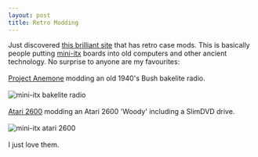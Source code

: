 ```yaml
--- 
layout: post
title: Retro Modding
---
```

Just discovered [this brilliant site](http://www.retrosystem.com/) that has retro case mods. This is basically people putting [mini-itx](http://www.mini-itx.com/) boards into old computers and other ancient technology. No surprise to anyone are my favourites:<br /><br />[Project Anemone](http://www.mashie.org/casemods/anemone1.html) modding an old 1940's Bush bakelite radio.<br /><br />![mini-itx bakelite radio](http://www.mashie.org/casemods/pics/anemone_64.jpg "mini-itx bakelite radio")<br /><br />[Atari 2600](http://www.retrosystem.com/atari.shtml) modding an Atari 2600 'Woody' including a SlimDVD drive.<br /><br />![mini-itx atari 2600](http://www.retrosystem.com/atari2600-3.jpg "mini-itx atari 2600")<br /><br />I just love them.
